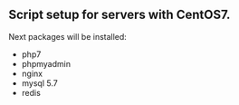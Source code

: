 ## Script setup for servers with CentOS7.
Next packages will be installed:

- php7
- phpmyadmin
- nginx
- mysql 5.7
- redis
